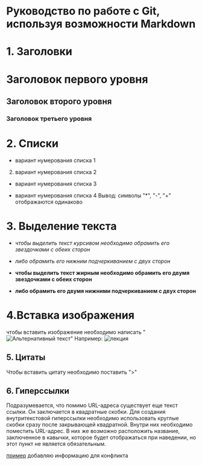 # Руководство по работе с Git, используя возможности Markdown

# 1. Заголовки

# Заголовок первого уровня

## Заголовок второго уровня

### Заголовок третьего уровня

# 2. Списки

* вариант нумерования списка 1
2. вариант нумерования списка 2
- вариант нумерования списка 3
+ вариант нумерования списка 4
Вывод: символы "*", "-", "+" отображаются одинаково

# 3. Выделение текста 

- *чтобы выделить текст курсивом необходимо обрамить его звездочками с обеих сторон*

- _либо обрамить его нижним подчеркиванием с двух сторон_

- **чтобы выделить текст жирным необходимо обрамить его двумя звездочками с обеих сторон**

- __либо обрамить его двумя нижними подчеркиванием с двух сторон__

# 4.Вставка изображения
чтобы вставить изображение необходимо написать "![Альтернативный текст](/путь/к/изображению.jpg)"
Например:
![лекция](лекция.jpeg)

## 5. Цитаты
Чтобы вставить цитату необходимо поставить ">"

## 6. Гиперссылки

Подразумевается, что помимо URL-адреса существует еще текст ссылки. Он заключается в квадратные скобки. Для создания внутритекстовой гиперссылки необходимо использовать круглые скобки сразу после закрывающей квадратной. Внутри них необходимо поместить URL-адрес. В них же возможно расположить название, заключенное в кавычки, которое будет отображаться при наведении, но этот пункт не является обязательным.

  [пример](http://example.com/ "Необязательная подсказка")
добавляю информацию для конфликта
